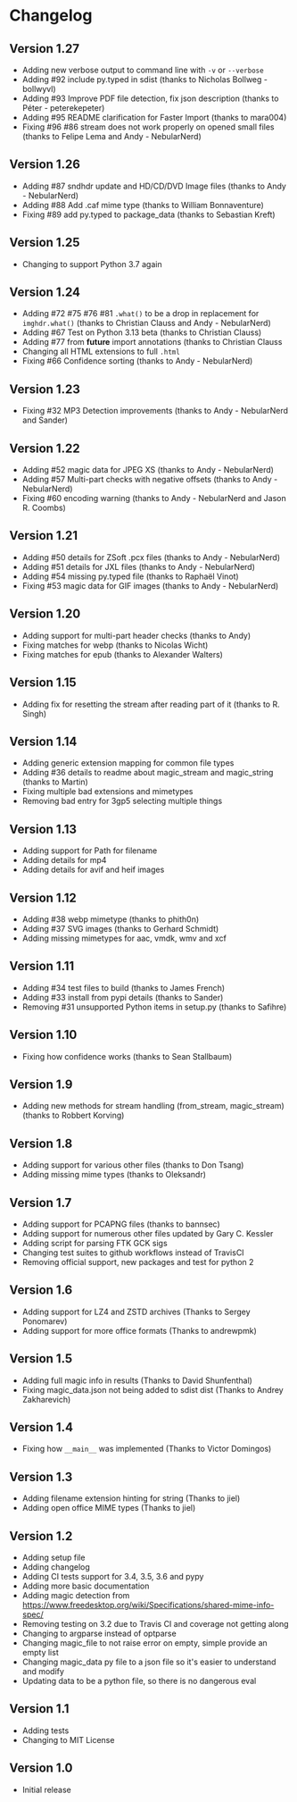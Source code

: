 Changelog
=========

Version 1.27
------------

- Adding new verbose output to command line with `-v` or `--verbose`
- Adding #92 include py.typed in sdist (thanks to Nicholas Bollweg - bollwyvl)
- Adding #93 Improve PDF file detection, fix json description (thanks to Péter - peterekepeter)
- Adding #95 README clarification for Faster Import (thanks to mara004)
- Fixing #96 #86 stream does not work properly on opened small files (thanks to Felipe Lema and Andy - NebularNerd)

Version 1.26
------------

- Adding #87 sndhdr update and HD/CD/DVD Image files (thanks to Andy - NebularNerd)
- Adding #88 Add .caf mime type (thanks to William Bonnaventure)
- Fixing #89 add py.typed to package_data (thanks to Sebastian Kreft)

Version 1.25
------------

- Changing to support Python 3.7 again

Version 1.24
------------

- Adding #72 #75 #76 #81 `.what()` to be a drop in replacement for `imghdr.what()` (thanks to Christian Clauss and Andy - NebularNerd)
- Adding #67 Test on Python 3.13 beta (thanks to Christian Clauss)
- Adding #77 from __future__ import annotations (thanks to Christian Clauss
- Changing all HTML extensions to full `.html`
- Fixing #66 Confidence sorting (thanks to Andy - NebularNerd)

Version 1.23
------------

- Fixing #32 MP3 Detection improvements (thanks to Andy - NebularNerd and Sander)

Version 1.22
------------

- Adding #52 magic data for JPEG XS (thanks to Andy - NebularNerd)
- Adding #57 Multi-part checks with negative offsets (thanks to Andy - NebularNerd)
- Fixing #60 encoding warning (thanks to Andy - NebularNerd and Jason R. Coombs)

Version 1.21
------------

- Adding #50 details for  ZSoft .pcx files (thanks to Andy - NebularNerd)
- Adding #51 details for JXL files (thanks to Andy - NebularNerd)
- Adding #54 missing py.typed file (thanks to Raphaël Vinot)
- Fixing #53 magic data for GIF images (thanks to Andy - NebularNerd)

Version 1.20
------------

- Adding support for multi-part header checks (thanks to Andy)
- Fixing matches for webp (thanks to Nicolas Wicht)
- Fixing matches for epub (thanks to Alexander Walters)

Version 1.15
------------

- Adding fix for resetting the stream after reading part of it (thanks to R. Singh)

Version 1.14
------------

- Adding generic extension mapping for common file types
- Adding #36 details to readme about magic_stream and magic_string (thanks to Martin)
- Fixing multiple bad extensions and mimetypes
- Removing bad entry for 3gp5 selecting multiple things

Version 1.13
------------

- Adding support for Path for filename
- Adding details for mp4
- Adding details for avif and heif images

Version 1.12
------------

- Adding #38 webp mimetype (thanks to phith0n)
- Adding #37 SVG images (thanks to Gerhard Schmidt)
- Adding missing mimetypes for aac, vmdk, wmv and xcf

Version 1.11
------------

- Adding #34 test files to build (thanks to James French)
- Adding #33 install from pypi details (thanks to Sander)
- Removing #31 unsupported Python items in setup.py (thanks to Safihre)

Version 1.10
------------

- Fixing how confidence works (thanks to Sean Stallbaum)

Version 1.9
-----------

- Adding new methods for stream handling (from_stream, magic_stream) (thanks to Robbert Korving)

Version 1.8
-----------

- Adding support for various other files (thanks to Don Tsang)
- Adding missing mime types (thanks to Oleksandr)

Version 1.7
-----------

- Adding support for PCAPNG files (thanks to bannsec)
- Adding support for numerous other files updated by Gary C. Kessler
- Adding script for parsing FTK GCK sigs
- Changing test suites to github workflows instead of TravisCI
- Removing official support, new packages and test for python 2

Version 1.6
-----------

- Adding support for LZ4 and ZSTD archives (Thanks to Sergey Ponomarev)
- Adding support for more office formats (Thanks to andrewpmk)

Version 1.5
-----------

- Adding full magic info in results (Thanks to David Shunfenthal)
- Fixing magic_data.json not being added to sdist dist (Thanks to Andrey Zakharevich)

Version 1.4
-----------

- Fixing how `__main__` was implemented (Thanks to Victor Domingos)

Version 1.3
-----------

- Adding filename extension hinting for string (Thanks to jiel)
- Adding open office MIME types (Thanks to jiel)

Version 1.2
-----------

- Adding setup file
- Adding changelog
- Adding CI tests support for 3.4, 3.5, 3.6 and pypy
- Adding more basic documentation
- Adding magic detection from https://www.freedesktop.org/wiki/Specifications/shared-mime-info-spec/
- Removing testing on 3.2 due to Travis CI and coverage not getting along
- Changing to argparse instead of optparse
- Changing magic_file to not raise error on empty, simple provide an empty list
- Changing magic_data py file to a json file so it's easier to understand and modify
- Updating data to be a python file, so there is no dangerous eval


Version 1.1
-----------

- Adding tests
- Changing to MIT License

Version 1.0
-----------

- Initial release
